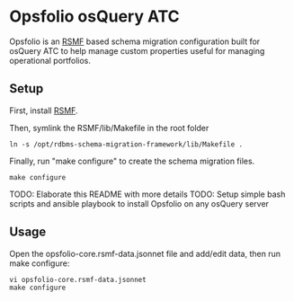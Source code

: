 # Opsfolio osQuery ATC
Opsfolio is an [RSMF](https://github.com/shah/rdbms-schema-migration-framework) based schema migration configuration built for osQuery ATC to 
help manage custom properties useful for managing operational portfolios.

## Setup

First, install [RSMF](https://github.com/shah/rdbms-schema-migration-framework).

Then, symlink the RSMF/lib/Makefile in the root folder

    ln -s /opt/rdbms-schema-migration-framework/lib/Makefile .

Finally, run "make configure" to create the schema migration files.

    make configure

TODO: Elaborate this README with more details
TODO: Setup simple bash scripts and ansible playbook to install Opsfolio on any osQuery server

## Usage

Open the opsfolio-core.rsmf-data.jsonnet file and add/edit data, then run make configure:

    vi opsfolio-core.rsmf-data.jsonnet
    make configure
  
